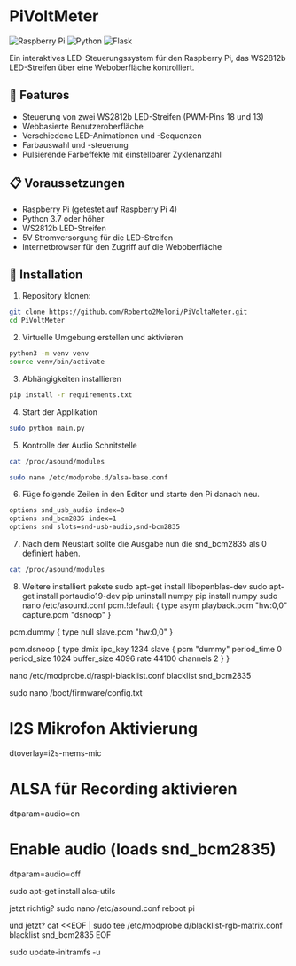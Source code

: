 # PiVoltMeter

![Raspberry Pi](https://img.shields.io/badge/Raspberry%20Pi-C51A4A?style=for-the-badge&logo=Raspberry-Pi)
![Python](https://img.shields.io/badge/Python-3776AB?style=for-the-badge&logo=python&logoColor=white)
![Flask](https://img.shields.io/badge/Flask-000000?style=for-the-badge&logo=flask&logoColor=white)

Ein interaktives LED-Steuerungssystem für den Raspberry Pi, das WS2812b LED-Streifen über eine Weboberfläche kontrolliert.

## 🚀 Features

- Steuerung von zwei WS2812b LED-Streifen (PWM-Pins 18 und 13)
- Webbasierte Benutzeroberfläche
- Verschiedene LED-Animationen und -Sequenzen
- Farbauswahl und -steuerung
- Pulsierende Farbeffekte mit einstellbarer Zyklenanzahl

## 📋 Voraussetzungen

- Raspberry Pi (getestet auf Raspberry Pi 4)
- Python 3.7 oder höher
- WS2812b LED-Streifen
- 5V Stromversorgung für die LED-Streifen
- Internetbrowser für den Zugriff auf die Weboberfläche

## 🔧 Installation

1. Repository klonen:
```bash
git clone https://github.com/Roberto2Meloni/PiVoltaMeter.git
cd PiVoltMeter
```

2. Virtuelle Umgebung erstellen und aktivieren
```bash
python3 -m venv venv
source venv/bin/activate
```

3. Abhängigkeiten installieren
```bash
pip install -r requirements.txt
```

4. Start der Applikation
```bash 
sudo python main.py
```

5. Kontrolle der Audio Schnitstelle
```bash 
cat /proc/asound/modules

sudo nano /etc/modprobe.d/alsa-base.conf
```

6. Füge folgende Zeilen in den Editor und starte den Pi danach neu.
```bash 
options snd_usb_audio index=0
options snd_bcm2835 index=1
options snd slots=snd-usb-audio,snd-bcm2835
```

7. Nach dem Neustart sollte die Ausgabe nun die snd_bcm2835 als 0 definiert haben.
```bash 
cat /proc/asound/modules
```

8. Weitere installiert pakete
sudo apt-get install libopenblas-dev
sudo apt-get install portaudio19-dev
pip uninstall numpy
pip install numpy
sudo nano /etc/asound.conf
pcm.!default {
    type asym
    playback.pcm "hw:0,0"
    capture.pcm "dsnoop"
}

pcm.dummy {
    type null
    slave.pcm "hw:0,0"
}

pcm.dsnoop {
    type dmix
    ipc_key 1234
    slave {
        pcm "dummy"
        period_time 0
        period_size 1024
        buffer_size 4096
        rate 44100
        channels 2
    }
}

nano /etc/modprobe.d/raspi-blacklist.conf 
blacklist snd_bcm2835

sudo nano /boot/firmware/config.txt
# I2S Mikrofon Aktivierung
dtoverlay=i2s-mems-mic

# ALSA für Recording aktivieren
dtparam=audio=on

# Enable audio (loads snd_bcm2835)
dtparam=audio=off


sudo apt-get install alsa-utils

jetzt richtig?
sudo nano /etc/asound.conf
reboot pi


und jetzt?
cat <<EOF | sudo tee /etc/modprobe.d/blacklist-rgb-matrix.conf
blacklist snd_bcm2835
EOF

sudo update-initramfs -u